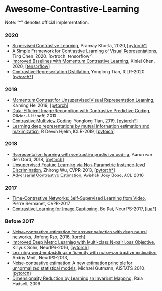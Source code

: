 # Awesome-Contrastive-Learning

Note: "*" denotes official implementation.

### 2020
* [Supervised Contrastive Learning](https://arxiv.org/abs/2004.11362), Prannay Khosla, 2020, [[pytorch*](https://github.com/HobbitLong/SupContrast)]
* [A Simple Framework for Contrastive Learning of Visual Representations](https://arxiv.org/abs/2002.05709), Ting Chen, 2020, [[pytroch](https://github.com/sthalles/SimCLR), [tensorflow*](https://github.com/google-research/simclr)]
* [Improved Baselines with Momentum Contrastive Learning](https://arxiv.org/abs/2003.04297), Xinlei Chen, 2020, [[tensorflow](https://github.com/ppwwyyxx/moco.tensorflow)]
* [Contrastive Representation Distillation](https://arxiv.org/abs/1910.10699), Yonglong Tian, ICLR-2020 [[pytorch*](https://github.com/HobbitLong/RepDistiller)]


### 2019
* [Momentum Contrast for Unsupervised Visual Representation Learning](https://arxiv.org/abs/1911.05722), Kaiming He, 2019, [[pytorch](https://github.com/peisuke/MomentumContrast.pytorch)]
* [Data-Efficient Image Recognition with Contrastive Predictive Coding](https://arxiv.org/abs/1905.09272), Olivier J. Hénaff, 2019
* [Contrastive Multiview Coding](https://arxiv.org/abs/1906.05849), Yonglong Tian, 2019, [[pytorch*](https://github.com/HobbitLong/CMC/)]
* [Learning deep representations by mutual information estimation and maximization](https://arxiv.org/abs/1808.06670), R Devon Hjelm, ICLR-2019, [[pytorch](https://github.com/rdevon/DIM*)]


### 2018
* [Representation learning with contrastive predictive coding](https://arxiv.org/abs/1807.03748), Aaron van den Oord, 2018, [[pytorch](https://github.com/jefflai108/Contrastive-Predictive-Coding-PyTorch)]
* [Unsupervised Feature Learning via Non-Parametric Instance-level Discrimination](https://arxiv.org/abs/1805.01978), Zhirong Wu, CVPR-2018, [[pytorch*](https://github.com/zhirongw/lemniscate.pytorch)]
* [Adversarial Contrastive Estimation](https://arxiv.org/abs/1805.03642), Avishek Joey Bose, ACL-2018,


### 2017
* [Time-Contrastive Networks: Self-Supervised Learning from Video](https://arxiv.org/abs/1704.06888), Pierre Sermanet, CVPR-2017
* [Contrastive Learning for Image Captioning](http://papers.nips.cc/paper/6691-contrastive-learning-for-image-captioning), Bo Dai, NeurIPS-2017, [[lua*](https://github.com/doubledaibo/clcaption_nips2017)]


### Before 2017
* [Noise-contrastive estimation for answer selection with deep neural networks](https://dl.acm.org/doi/abs/10.1145/2983323.2983872), Jinfeng Rao, 2016, [[torch](https://github.com/castorini/NCE-CNN-Torch)]
* [Improved Deep Metric Learning with Multi-class N-pair Loss Objective](https://papers.nips.cc/paper/6200-improved-deep-metric-learning-with-multi-class-n-pair-loss-objective), Kihyuk Sohn, NeurIPS-2016, [[pytorch](https://github.com/ChaofWang/Npair_loss_pytorch)]
* [Learning word embeddings efficiently with noise-contrastive estimation](http://papers.nips.cc/paper/5165-learning-word-embeddings), Andriy Mnih, NeurIPS-2013, 
* [Noise-contrastive estimation: A new estimation principle for unnormalized statistical models](http://proceedings.mlr.press/v9/gutmann10a/gutmann10a.pdf?source=post_page---------------------------), Michael Gutmann, AISTATS 2010, [[pytorch](https://github.com/demelin/Noise-Contrastive-Estimation-NCE-for-pyTorch)]
* [Dimensionality Reduction by Learning an Invariant Mapping](http://yann.lecun.com/exdb/publis/pdf/hadsell-chopra-lecun-06.pdf), Raia Hadsell, 2006





